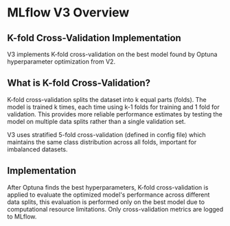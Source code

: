 # MLflow V3 Overview

## K-fold Cross-Validation Implementation

V3 implements K-fold cross-validation on the best model found by Optuna hyperparameter optimization from V2.

## What is K-fold Cross-Validation?

K-fold cross-validation splits the dataset into k equal parts (folds). The model is trained k times, each time using k-1 folds for training and 1 fold for validation. This provides more reliable performance estimates by testing the model on multiple data splits rather than a single validation set.

V3 uses stratified 5-fold cross-validation (defined in config file) which maintains the same class distribution across all folds, important for imbalanced datasets.

## Implementation

After Optuna finds the best hyperparameters, K-fold cross-validation is applied to evaluate the optimized model's performance across different data splits, this evaluation is performed only on the best model due to computational resource limitations. Only cross-validation metrics are logged to MLflow. 